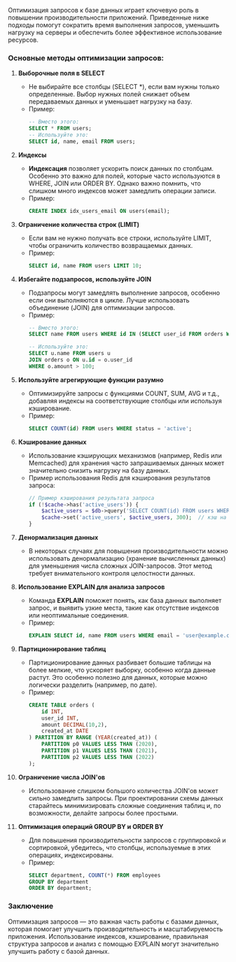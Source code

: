 Оптимизация запросов к базе данных играет ключевую роль в повышении производительности приложений. Приведенные ниже подходы помогут сократить время выполнения запросов, уменьшить нагрузку на серверы и обеспечить более эффективное использование ресурсов.

### Основные методы оптимизации запросов:

1. **Выборочные поля в SELECT**
   - Не выбирайте все столбцы (SELECT *), если вам нужны только определенные. Выбор нужных полей снижает объем передаваемых данных и уменьшает нагрузку на базу.
   - Пример:
     ```sql
     -- Вместо этого:
     SELECT * FROM users;
     -- Используйте это:
     SELECT id, name, email FROM users;
     ```

2. **Индексы**
   - **Индексация** позволяет ускорить поиск данных по столбцам. Особенно это важно для полей, которые часто используются в WHERE, JOIN или ORDER BY. Однако важно помнить, что слишком много индексов может замедлить операции записи.
   - Пример:
     ```sql
     CREATE INDEX idx_users_email ON users(email);
     ```

3. **Ограничение количества строк (LIMIT)**
   - Если вам не нужно получать все строки, используйте LIMIT, чтобы ограничить количество возвращаемых данных.
   - Пример:
     ```sql
     SELECT id, name FROM users LIMIT 10;
     ```

4. **Избегайте подзапросов, используйте JOIN**
   - Подзапросы могут замедлять выполнение запросов, особенно если они выполняются в цикле. Лучше использовать объединение (JOIN) для оптимизации запросов.
   - Пример:
     ```sql
     -- Вместо этого:
     SELECT name FROM users WHERE id IN (SELECT user_id FROM orders WHERE amount > 100);
     
     -- Используйте это:
     SELECT u.name FROM users u
     JOIN orders o ON u.id = o.user_id
     WHERE o.amount > 100;
     ```

5. **Используйте агрегирующие функции разумно**
   - Оптимизируйте запросы с функциями COUNT, SUM, AVG и т.д., добавляя индексы на соответствующие столбцы или используя кэширование.
   - Пример:
     ```sql
     SELECT COUNT(id) FROM users WHERE status = 'active';
     ```

6. **Кэширование данных**
   - Использование кэширующих механизмов (например, Redis или Memcached) для хранения часто запрашиваемых данных может значительно снизить нагрузку на базу данных.
   - Пример использования Redis для кэширования результатов запроса:
     ```php
     // Пример кэширования результата запроса
     if (!$cache->has('active_users')) {
         $active_users = $db->query('SELECT COUNT(id) FROM users WHERE status = "active"');
         $cache->set('active_users', $active_users, 300);  // кэш на 5 минут
     }
     ```

7. **Денормализация данных**
   - В некоторых случаях для повышения производительности можно использовать денормализацию (хранение вычисленных данных) для уменьшения числа сложных JOIN-запросов. Этот метод требует внимательного контроля целостности данных.

8. **Использование EXPLAIN для анализа запросов**
   - Команда **EXPLAIN** поможет понять, как база данных выполняет запрос, и выявить узкие места, такие как отсутствие индексов или неоптимальные соединения.
   - Пример:
     ```sql
     EXPLAIN SELECT id, name FROM users WHERE email = 'user@example.com';
     ```

9. **Партиционирование таблиц**
   - Партиционирование данных разбивает большие таблицы на более мелкие, что ускоряет выборку, особенно когда данные растут. Это особенно полезно для данных, которые можно логически разделить (например, по дате).
   - Пример:
     ```sql
     CREATE TABLE orders (
         id INT,
         user_id INT,
         amount DECIMAL(10,2),
         created_at DATE
     ) PARTITION BY RANGE (YEAR(created_at)) (
         PARTITION p0 VALUES LESS THAN (2020),
         PARTITION p1 VALUES LESS THAN (2021),
         PARTITION p2 VALUES LESS THAN (2022)
     );
     ```

10. **Ограничение числа JOIN'ов**
    - Использование слишком большого количества JOIN'ов может сильно замедлить запросы. При проектировании схемы данных старайтесь минимизировать сложные соединения таблиц и, по возможности, делайте запросы более простыми.

11. **Оптимизация операций GROUP BY и ORDER BY**
    - Для повышения производительности запросов с группировкой и сортировкой, убедитесь, что столбцы, используемые в этих операциях, индексированы.
    - Пример:
      ```sql
      SELECT department, COUNT(*) FROM employees
      GROUP BY department
      ORDER BY department;
      ```

### Заключение
Оптимизация запросов — это важная часть работы с базами данных, которая помогает улучшить производительность и масштабируемость приложения. Использование индексов, кэширование, правильная структура запросов и анализ с помощью EXPLAIN могут значительно улучшить работу с базой данных.